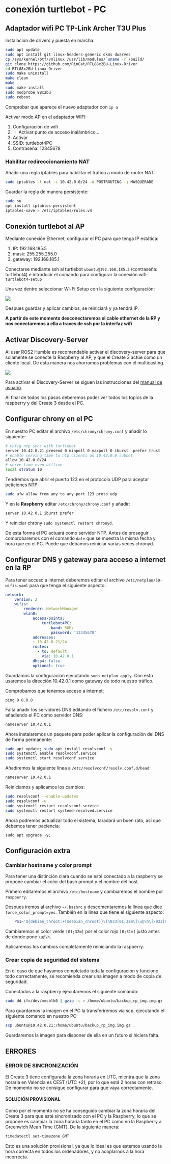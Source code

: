# conexión turtlebot - PC
## Adaptador wifi PC TP-Link Archer T3U Plus

Instalación de drivers y puesta en marcha:
```Bash
sudo apt update
sudo apt install git linux-headers-generic dkms dwarves
cp /sys/kernel/btf/vmlinux /usr/lib/modules/`uname -r`/build/
git clone https://github.com/RinCat/RTL88x2BU-Linux-Driver
cd RTL88x2BU-Linux-Driver
sudo make uninstall
make clean
make
sudo make install
sudo modprobe 88x2bu
sudo reboot
```

Comprobar que aparece el nuevo adaptador con `ip a`

Activar modo AP en el adaptador WIFI:
1. Configuración de wifi
2. ⋮ Activar punto de acceso inalámbrico...
3. Activar
4. SSID: turtlebot4PC
5. Contraseña: 12345678

### Habilitar redireccionamiento NAT

Añadir una regla iptables para habilitar el tráfico a modo de router NAT:

```Bash
sudo iptables -t nat -s 10.42.0.0/24 -A POSTROUTING -j MASQUERADE
```

Guardar la regla de manera persistente:

```Bash
sudo su
apt install iptables-persistent
iptables-save > /etc/iptables/rules.v4
```

## Conexión turtlebot al AP

Mediante conexión Ethernet, configurar el PC para que tenga IP estática:
1. IP: 192.168.185.5
2. mask: 255.255.255.0
3. gateway: 192.168.185.1

Conectarse mediante ssh al turtlebot `ubuntu@192.168.185.3` (contraseña: turtlebot4) e introducir el comando para configurar la conexión wifi: `turtlebot4-setup`

Una vez dentro seleccionar Wi-Fi Setup con la siguiente configuración:

<img src="imgs/wifisetup.png">

Despues guardar y aplicar cambios, se reiniciará y ya tendrá IP.


**A partir de este momento desconectaremos el cable ethernet de la RP y nos conectaremos a ella a traves de ssh por la interfaz wifi**

## Activar Discovery-Server

Al usar ROS2 Humble es recomendable activar el discovery-server para que solamente se conecte la Raspberry al AP, y que el Create 3 actúe como un cliente local. De esta manera nos ahorramos problemas con el multicasting. 

<img src="imgs/discovery.png">

Para activar el Discovery-Server se siguen las instrucciones del [manual de usuario](https://turtlebot.github.io/turtlebot4-user-manual/setup/discovery_server.html).

Al final de todos los pasos deberemos poder ver todos los topics de la raspberry y del Create 3 desde el PC.


## Configurar chrony en el PC

En nuestro PC editar el archivo `/etc/chrony/chrony.conf` y añadir lo siguiente:

```Bash
# cnfig ntp sync with turtlebot
server 10.42.0.21 presend 0 minpoll 0 maxpoll 0 iburst  prefer trust
# enable serving time to ntp clients on 10.42.0.0 subnet
allow 10.42.0.0/24
# serve time even offline
local stratum 10
```

Tendremos que abrir el puerto 123 en el protocolo UDP para aceptar peticiones NTP:

```Bash
sudo ufw allow from any to any port 123 proto udp
```

Y en la **Raspberry** editar `/etc/chrony/chrony.conf` y añadir: 

```Bash
server 10.42.0.1 iburst prefer
```

Y reiniciar chrony `sudo systemctl restart chronyd`.

De esta forma el PC actuará como servidor NTP. Antes de proseguir comprobaremos con el comando `date` que se muestra la misma fecha y hora que en el PC. Puede que debamos reiniciar varias veces chronyd.


## Configurar DNS y gateway para acceso a internet en la RP

Para tener acceso a internet deberemos editar el archivo `/etc/netplan/50-wifis.yaml` para que tenga el siguiente aspecto:

```Yaml
network:
    version: 2
    wifis:
        renderer: NetworkManager
        wlan0:
            access-points:
                turtlebot4PC:
                    band: 5GHz
                    password: '12345678'
            addresses:
            - 10.42.0.21/24
            routes:
              - to: default
                via: 10.42.0.1
            dhcp4: false
            optional: true
```

Guardamos la configuración ejecutando `sudo netplan apply`. Con esto usaremos la dirección 10.42.0.1 como gateway de todo nuestro tráfico.

Comprobamos que tenemos acceso a internet:

```
ping 8.8.8.8
```

Falta añadir los servidores DNS editando el fichero `/etc/resolv.conf` y añadiendo el PC como servidor DNS:

```Bash
nameserver 10.42.0.1
```

Ahora instalaremos un paquete para poder aplicar la configuración del DNS de forma permanente:

```Bash
sudo apt update; sudo apt install resolvconf -y
sudo systemctl enable resolvconf.service
sudo systemctl start resolvconf.service
```

Añadiremos la siguiente linea a `/etc/resolvconf/resolv.conf.d/head`: 

```Bash
nameserver 10.42.0.1
```

Reiniciamos y aplicamos los cambios: 

```Bash
sudo resolvconf --enable-updates
sudo resolvconf -u
sudo systemctl restart resolvconf.service
sudo systemctl restart systemd-resolved.service
```

Ahora podremos actualizar todo el sistema, taradará un buen rato, así que debemos tener paciencia:

```
sudo apt upgrade -y;
```

## Configuración extra

### Cambiar hostname y color prompt
Para tener una distinción clara cuando se esté conectado a la raspberry se propone cambiar el color del bash prompt y el nombre del host.

Primero editaremos el archivo `/etc/hostname` y cambiaremos el nombre por `raspberry`.

Despues iremos al archivo `~/.bashrc` y descomentaremos la línea que dice `force_color_prompt=yes`. También en la linea que tiene el siguiente aspecto:

```Bash
    PS1='${debian_chroot:+($debian_chroot)}\[\033[01;32m\]\u@\h\[\033[00m\]:\[\033[01;34m\]\w\[\033[00m\]\$ '
```

Cambiaremos el color verde `[01;32m]` por el color rojo `[0;31m]` justo antes de donde pone `\u@\h`.

Aplicaremos los cambios completamente reiniciando la raspberry.

### Crear copia de seguridad del sistema 
En el caso de que hayamos completado toda la configuración y funcione todo correctamente, se recomienda crear una imagen a modo de copia de seguridad.

Conectados a la raspberry ejecutaremos el siguiente comando: 

```Bash
sudo dd if=/dev/mmcblk0 | gzip -c > /home/ubuntu/backup_rp_img.img.gz
```

Para guardarnos la imagen en el PC la transferiremos vía scp, ejecutando el siguiente comando en nuestro PC:

```Bash
scp ubuntu@10.42.0.21:/home/ubuntu/backup_rp_img.img.gz .
```

Guardaremos la imagen para disponer de ella en un futuro si hiciera falta.

## ERRORES 
### ERROR DE SINCRONIZACIÓN

El Create 3 tiene configurada la zona horaria en UTC, mientra que la zona horaria en Valencia es CEST (UTC +2), por lo que está 2 horas con retraso. De momento no se consigue configurar para que vaya correctamente.

#### SOLUCIÓN PROVISIONAL

Como por el momento no se ha conseguido cambiar la zona horaria del Create 3 para que esté sincronizado con el PC y la Raspberry, lo que se propone es cambiar la zona horaria tanto en el PC como en la Raspberry a Greenwich Mean Time (GMT). De la siguiente manera:

```Bash
timedatectl set-timezone GMT
```

Esto es una solución provisional, ya que lo ideal es que estemos usando la hora correcta en todos los ordenadores, y no acoplarnos a la hora incorrecta.
